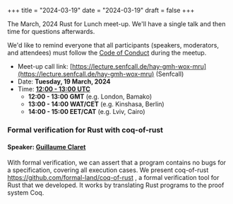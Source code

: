 +++
title = "2024-03-19"
date = "2024-03-19"
draft = false
+++

The March, 2024 Rust for Lunch meet-up. We'll have a single
talk and then time for questions afterwards.

We'd like to remind everyone that all participants (speakers, moderators, and
attendees) must follow the [Code of Conduct](@/about.md#code-of-conduct) during
the meetup.

- Meet-up call link: [https://lecture.senfcall.de/hay-gmh-wox-mru](https://lecture.senfcall.de/hay-gmh-wox-mru) (Senfcall)
- Date: **Tuesday, 19 March, 2024**
- Time: [**12:00 - 13:00 UTC**](https://everytimezone.com/s/8e70f314)
  - **12:00 - 13:00 GMT** (e.g. London, Bamako)
  - **13:00 - 14:00 WAT/CET** (e.g. Kinshasa, Berlin)
  - **14:00 - 15:00 EET/CAT** (e.g. Lviv, Cairo)

### Formal verification for Rust with coq-of-rust

#### Speaker: [Guillaume Claret](https://github.com/clarus)

With formal verification, we can assert that a program contains no bugs for a
specification, covering all execution cases. We present coq-of-rust
https://github.com/formal-land/coq-of-rust , a formal verification tool for
Rust that we developed. It works by translating Rust programs to the proof
system Coq.

